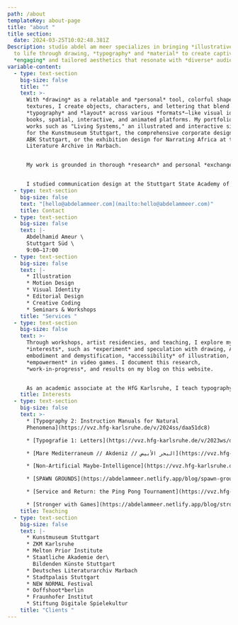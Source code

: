 ```yaml
---
path: /about
templateKey: about-page
title: "about "
title section:
  date: 2024-03-25T10:02:48.381Z
Description: studio abdel am meer specializes in bringing *illustrative* ideas
  to life through drawing, *typography* and *material* to create captivating,
  *engaging* and tailored aesthetics that resonate with *diverse* audiences.
variable-content:
  - type: text-section
    big-size: false
    title: ""
    text: >-
      With *drawing* as a relatable and *personal* tool, colorful shapes and
      textures, I create objects, characters, and lettering that blend with
      *typography* and *layout* across various *formats*—like visual identities,
      books, spatial, interactive, and animated platforms. My portfolio includes
      works such as "Living Systems," an illustrated and interactive simulation
      for the Kunstmuseum Stuttgart, the comprehensive corporate design of the
      ABK Stuttgart, or the exhibition design for Narrating Africa at the German
      Literature Archive in Marbach.


      My work is grounded in thorough *research* and personal *exchange* with all participants through *clear*, direct communication. I begin each project with *collaborative* workshops to establish a strong *conceptual* foundation. From concept to completion, I guide the entire *process*, drawing on my network of other creatives, coders, and printers when needed.


      I studied communication design at the Stuttgart State Academy of Arts and Design and at the Tokyo University of the Arts.
  - type: text-section
    big-size: false
    text: "[hello@abdelammeer.com](mailto:hello@abdelammeer.com)"
    title: C﻿ontact
  - type: text-section
    big-size: false
    text: |-
      Abdelhamid Ameur \
      Stuttgart Süd \
      9:00—17:00
  - type: text-section
    big-size: false
    text: |-
      * Illustration
      * M﻿otion Design
      * Visual Identity
      * Editorial Design
      * Creative Coding 
      * Seminars & Workshops
    title: "Services "
  - type: text-section
    big-size: false
    text: >-
      Through workshops, artist residencies, and teaching, I explore my
      *interests*, such as *experiment* and speculation with drawing, AI
      embodiment and demystification, *accessibility* of illustration, and
      *empowerment* in video games. I document this research,
      *work-in-progress*, and results on my blog on this website.


      As an academic associate at the HfG Karlsruhe, I teach typography to first-year students, covering foundational skills in type design, history, vocabulary, and qualitative evaluation, as well as macro- and microtypography, information hierarchies, layout, and composition. The school's *interdisciplinary* environment has allowed me to lead seminars and workshops on AI demystification, Mediterranean Ocean media representation, video game platforms, and even a ping-pong tournament.
    title: Interests
  - type: text-section
    big-size: false
    text: >-
      * [Typography 2: Instruction Manuals for Natural
      Phenomena](https://vvz.hfg-karlsruhe.de/v/2024ss/daa51dc8)

      * [Typografie 1: Letters](https://vvz.hfg-karlsruhe.de/v/2023ws/d4e411db)

      * [Mare Mediterraneum // Akdeniz // البحر الأبيض](https://vvz.hfg-karlsruhe.de/v/2023ss/ba272483)

      * [Non-Artificial Maybe-Intelligence](https://vvz.hfg-karlsruhe.de/v/2022ws/d3cf168f)

      * [S﻿PAWN GROUNDS](https://abdelammeer.netlify.app/blog/spawn-grounds/)

      * [Service and Return: the Ping Pong Tournament](https://vvz.hfg-karlsruhe.de/v/2024ss/8c461947)

      * [S﻿tronger with Games](https://abdelammeer.netlify.app/blog/stronger-with-games/)
    title: Teaching
  - type: text-section
    big-size: false
    text: |-
      * K﻿unstmuseum Stuttgart
      * Z﻿KM Karlsruhe
      * M﻿elton Prior Institute
      * Staatliche Akademie der\
        Bildenden Künste Stuttgart
      * Deutsches Literaturarchiv Marbach
      * Stadtpalais Stuttgart
      * N﻿EW NORMAL Festival
      * Ooffshoot*berlin
      * Fraunhofer Institut
      * Stiftung Digitale Spielekultur
    title: "Clients "
---
```

